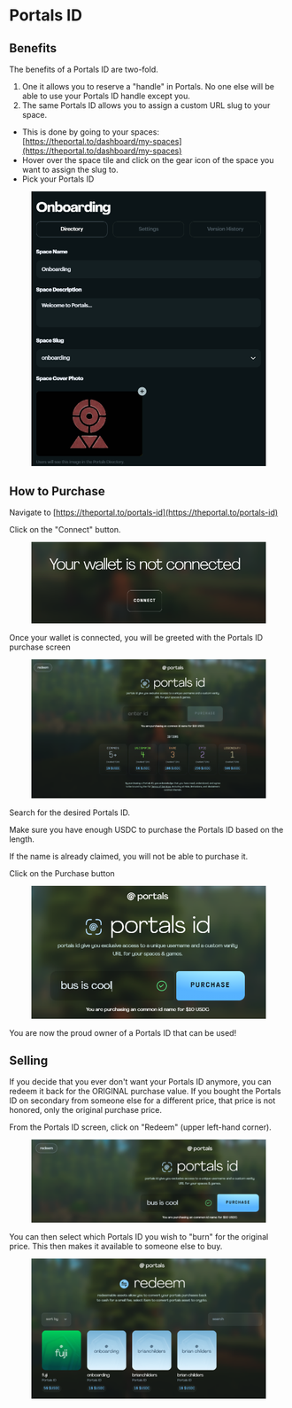 # Portals ID

## Benefits

The benefits of a Portals ID are two-fold.

1. One it allows you to reserve a "handle" in Portals.  No one else will be able to use your Portals ID handle except you.
2. The same Portals ID allows you to assign a custom URL slug to your space. &#x20;

* This is done by going to your spaces: [https://theportal.to/dashboard/my-spaces](https://theportal.to/dashboard/my-spaces)
* Hover over the space tile and click on the gear icon of the space you want to assign the slug to.
* Pick your Portals ID

<figure><img src=".gitbook/assets/image (11).png" alt=""><figcaption></figcaption></figure>

## How to Purchase

Navigate to [https://theportal.to/portals-id](https://theportal.to/portals-id)

Click on the "Connect" button.

<figure><img src=".gitbook/assets/image (9).png" alt=""><figcaption></figcaption></figure>

Once your wallet is connected, you will be greeted with the Portals ID purchase screen

<figure><img src=".gitbook/assets/image (10).png" alt=""><figcaption></figcaption></figure>

Search for the desired Portals ID. &#x20;

Make sure you have enough USDC to purchase the Portals ID based on the length.

If the name is already claimed, you will not be able to purchase it.

Click on the Purchase button

<figure><img src=".gitbook/assets/image (12).png" alt=""><figcaption></figcaption></figure>

You are now the proud owner of a Portals ID that can be used!

## Selling

If you decide that you ever don't want your Portals ID anymore, you can redeem it back for the ORIGINAL purchase value.  If you bought the Portals ID on secondary from someone else for a different price, that price is not honored, only the original purchase price.

From the Portals ID screen, click on "Redeem" (upper left-hand corner).

<figure><img src=".gitbook/assets/image (13).png" alt=""><figcaption></figcaption></figure>

You can then select which Portals ID you wish to "burn" for the original price.  This then makes it available to someone else to buy.

<figure><img src=".gitbook/assets/image (14).png" alt=""><figcaption></figcaption></figure>

